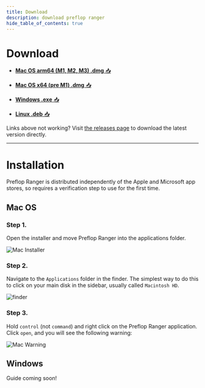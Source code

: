 ```yaml
---
title: Download
description: download preflop ranger
hide_table_of_contents: true
---
```


# Download

- [**Mac OS arm64 (M1, M2, M3) .dmg** 📥](https://github.com/jbwheatley/preflop-ranger/releases/download/v1.0.2/preflop-ranger-macos-arm64-1.0.2.dmg) 

- [**Mac OS x64 (pre M1) .dmg** 📥](https://github.com/jbwheatley/preflop-ranger/releases/download/v1.0.2/preflop-ranger-macos-x64-1.0.2.dmg) 

- [**Windows .exe** 📥](https://github.com/jbwheatley/preflop-ranger/releases/download/v1.0.2/preflop-ranger-win-1.0.2.exe) 

- [**Linux .deb** 📥](https://github.com/jbwheatley/preflop-ranger/releases/download/v1.0.2/preflop-ranger-macos-arm64-1.0.2.deb) 

Links above not working? Visit [the releases page](https://github.com/jbwheatley/preflop-ranger/releases) to download the latest version directly.

---

# Installation

Preflop Ranger is distributed independently of the Apple and Microsoft app stores, so requires a verification step to use for the first time. 

## Mac OS

### Step 1.

Open the installer and move Preflop Ranger into the applications folder.

![Mac Installer](/img/macinstaller.png)

### Step 2. 

Navigate to the `Applications` folder in the finder. The simplest way to do this to click on your main disk in the sidebar, usually called `Macintosh HD`.

![finder](/img/macfinder.png)

### Step 3.

Hold `control` (not `command`) and right click on the Preflop Ranger application. Click `open`, and you will see the following warning: 

![Mac Warning](/img/macwarning.png)

## Windows

Guide coming soon!